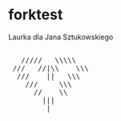 # forktest
Laurka dla Jana Sztukowskiego
<pre>   
   /////   \\\\\
 ///   //|\\    \\\
  ///    ||   \\\
    ///     \\\
      //    \\
        |||
         |
 </pre>
